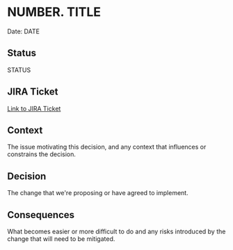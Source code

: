 # NUMBER. TITLE

Date: DATE

## Status

STATUS

## JIRA Ticket 

[Link to JIRA Ticket]() 

## Context

The issue motivating this decision, and any context that influences or constrains the decision.

## Decision

The change that we're proposing or have agreed to implement.

## Consequences

What becomes easier or more difficult to do and any risks introduced by the change that will need to be mitigated.

